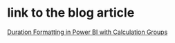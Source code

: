 # link  to the blog article
[Duration Formatting in Power BI with Calculation Groups](https://sergiomurru.com/2021/05/19/duration-formatting-in-power-bi-with-calculation-groups)


